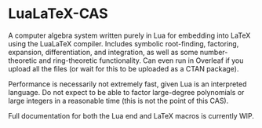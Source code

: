 # LuaLaTeX-CAS

A computer algebra system written purely in Lua for embedding into LaTeX using the LuaLaTeX compiler. Includes symbolic root-finding, factoring, expansion, differentiation, and integration, as well as some number-theoretic and ring-theoretic functionality. Can even run in Overleaf if you upload all the files (or wait for this to be uploaded as a CTAN package).

Performance is necessarily not extremely fast, given Lua is an interpreted language. Do not expect to be able to factor large-degree polynomials or large integers in a reasonable time (this is not the point of this CAS).

Full documentation for both the Lua end and LaTeX macros is currently WIP.
